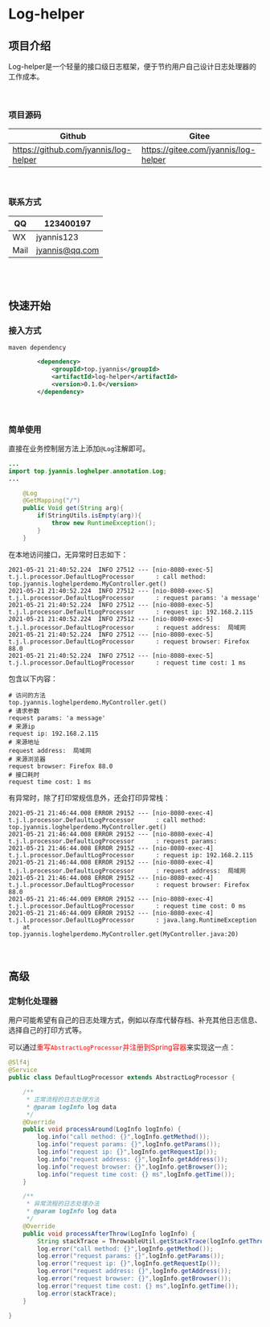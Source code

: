 # Log-helper

## 项目介绍

Log-helper是一个轻量的接口级日志框架，便于节约用户自己设计日志处理器的工作成本。

<br>

### 项目源码

| Github                                | Gitee                                |
| ------------------------------------- | ------------------------------------ |
| https://github.com/jyannis/log-helper | https://gitee.com/jyannis/log-helper |

<br>

### 联系方式

| QQ   | 123400197      |
| ---- | -------------- |
| WX   | jyannis123     |
| Mail | jyannis@qq.com |

<br>

<br>

## 快速开始

### 接入方式

`maven dependency`

```xml
		<dependency>
			<groupId>top.jyannis</groupId>
			<artifactId>log-helper</artifactId>
			<version>0.1.0</version>
		</dependency>
```

<br>

### 简单使用

直接在业务控制层方法上添加`@Log`注解即可。

```java
...
import top.jyannis.loghelper.annotation.Log;
...

	@Log
    @GetMapping("/")
    public Void get(String arg){
        if(StringUtils.isEmpty(arg)){
            throw new RuntimeException();
        }
    }

```



在本地访问接口，无异常时日志如下：

```shell
2021-05-21 21:40:52.224  INFO 27512 --- [nio-8080-exec-5] t.j.l.processor.DefaultLogProcessor      : call method: top.jyannis.loghelperdemo.MyController.get()
2021-05-21 21:40:52.224  INFO 27512 --- [nio-8080-exec-5] t.j.l.processor.DefaultLogProcessor      : request params: 'a message'
2021-05-21 21:40:52.224  INFO 27512 --- [nio-8080-exec-5] t.j.l.processor.DefaultLogProcessor      : request ip: 192.168.2.115
2021-05-21 21:40:52.224  INFO 27512 --- [nio-8080-exec-5] t.j.l.processor.DefaultLogProcessor      : request address:  局域网
2021-05-21 21:40:52.224  INFO 27512 --- [nio-8080-exec-5] t.j.l.processor.DefaultLogProcessor      : request browser: Firefox 88.0
2021-05-21 21:40:52.224  INFO 27512 --- [nio-8080-exec-5] t.j.l.processor.DefaultLogProcessor      : request time cost: 1 ms
```

包含以下内容：

```shell
# 访问的方法
top.jyannis.loghelperdemo.MyController.get()
# 请求参数
request params: 'a message'
# 来源ip
request ip: 192.168.2.115
# 来源地址
request address:  局域网
# 来源浏览器
request browser: Firefox 88.0
# 接口耗时
request time cost: 1 ms
```



有异常时，除了打印常规信息外，还会打印异常栈：

```shell
2021-05-21 21:46:44.008 ERROR 29152 --- [nio-8080-exec-4] t.j.l.processor.DefaultLogProcessor      : call method: top.jyannis.loghelperdemo.MyController.get()
2021-05-21 21:46:44.008 ERROR 29152 --- [nio-8080-exec-4] t.j.l.processor.DefaultLogProcessor      : request params: 
2021-05-21 21:46:44.008 ERROR 29152 --- [nio-8080-exec-4] t.j.l.processor.DefaultLogProcessor      : request ip: 192.168.2.115
2021-05-21 21:46:44.008 ERROR 29152 --- [nio-8080-exec-4] t.j.l.processor.DefaultLogProcessor      : request address:  局域网
2021-05-21 21:46:44.008 ERROR 29152 --- [nio-8080-exec-4] t.j.l.processor.DefaultLogProcessor      : request browser: Firefox 88.0
2021-05-21 21:46:44.009 ERROR 29152 --- [nio-8080-exec-4] t.j.l.processor.DefaultLogProcessor      : request time cost: 0 ms
2021-05-21 21:46:44.009 ERROR 29152 --- [nio-8080-exec-4] t.j.l.processor.DefaultLogProcessor      : java.lang.RuntimeException
	at top.jyannis.loghelperdemo.MyController.get(MyController.java:20)
```

<br>

## 高级

### 定制化处理器

用户可能希望有自己的日志处理方式，例如以存库代替存档、补充其他日志信息、选择自己的打印方式等。

可以通过<font color='red'>重写`AbstractLogProcessor`并注册到Spring容器</font>来实现这一点：

```java
@Slf4j
@Service
public class DefaultLogProcessor extends AbstractLogProcessor {

    /**
     * 正常流程的日志处理方法
     * @param logInfo log data
     */
    @Override
    public void processAround(LogInfo logInfo) {
        log.info("call method: {}",logInfo.getMethod());
        log.info("request params: {}",logInfo.getParams());
        log.info("request ip: {}",logInfo.getRequestIp());
        log.info("request address: {}",logInfo.getAddress());
        log.info("request browser: {}",logInfo.getBrowser());
        log.info("request time cost: {} ms",logInfo.getTime());
    }

    /**
     * 异常流程的日志处理办法
     * @param logInfo log data
     */
    @Override
    public void processAfterThrow(LogInfo logInfo) {
        String stackTrace = ThrowableUtil.getStackTrace(logInfo.getThrowable());
        log.error("call method: {}",logInfo.getMethod());
        log.error("request params: {}",logInfo.getParams());
        log.error("request ip: {}",logInfo.getRequestIp());
        log.error("request address: {}",logInfo.getAddress());
        log.error("request browser: {}",logInfo.getBrowser());
        log.error("request time cost: {} ms",logInfo.getTime());
        log.error(stackTrace);
    }

}
```

<br>

